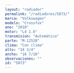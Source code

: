 ```yaml
---
layout: "radiador"
permalink: "/radiadores/5873/"
marca: "Volkswagen"
modelo: "Crossfox"
ano: "2010"
motor: "L4 1.6"
transmision: "Automática"
parte: "M-12528"
clima: "Con clima"
alto: "24 3/4"
ancho: "16 7/16"
observaciones: ""
id: "5873"
---
```


